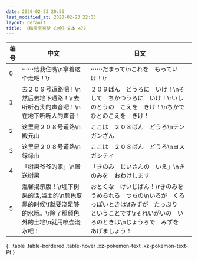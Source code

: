 ```yaml
---
date: 2020-02-23 20:56
last_modified_at: 2020-02-23 22:03
layout: default
title: 《精灵宝可梦 白金》文本 472
---
```

| 编号 | 中文 | 日文 |
| ---- | ---- | ---- |
| 0 | ⋯⋯给我住嘴\n拿着这个走吧！\r | ⋯⋯だまって\nこれを　もっていけ！\r |
| 1 | 去２０９号道路吧！\n然后去地下通路！\r去听听石头的声音吧！\n在地下听听人的声音！ | ２０９ばん　どうろに　いけ！\nそして　ちかつうろに　いけ！\rいしのとうの　こえを　きけ！\nちかで　ひとのこえを　きけ！ |
| 2 | 这里是２０８号道路\n殿元山 | ここは　２０８ばん　どうろ\nテンガンざん |
| 3 | 这里是２０８号道路\n绿缘市 | ここは　２０８ばん　どうろ\nヨスガシティ |
| 4 | 「树果爷爷的家」\n赠送树果 | 「きのみ　じいさんの　いえ」\nきのみを　おわけします |
| 5 | 温馨揭示版！\r埋下树果的话,当土的\n颜色变黑的时候\f就要浇足够的水哦。\r除了那颜色外的土地\n就用喷壶浇水吧！ | おとくな　けいじばん！\rきのみを　うめられる　つちの\nいろが　くろっぽいときは\fみずが　たっぷり　ということです\rそれいがいの　いろのときは\nじょうろで　みずを　あげましょう！ |
{: .table .table-bordered .table-hover .xz-pokemon-text .xz-pokemon-text-Pt }